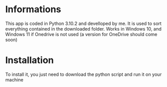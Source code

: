 # Informations
This app is coded in Python 3.10.2 and develloped by me.
It is used to sort everything contained in the downloaded folder.
Works in Windows 10, and Windows 11 if  Onedrive is not used (a version for OneDrive should come soon)

# Installation
To install it, you just need to download the python script and run it on your machine
